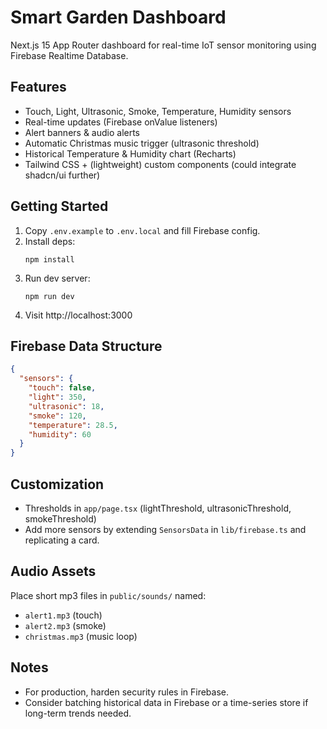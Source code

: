 # Smart Garden Dashboard

Next.js 15 App Router dashboard for real-time IoT sensor monitoring using Firebase Realtime Database.

## Features

- Touch, Light, Ultrasonic, Smoke, Temperature, Humidity sensors
- Real-time updates (Firebase onValue listeners)
- Alert banners & audio alerts
- Automatic Christmas music trigger (ultrasonic threshold)
- Historical Temperature & Humidity chart (Recharts)
- Tailwind CSS + (lightweight) custom components (could integrate shadcn/ui further)

## Getting Started

1. Copy `.env.example` to `.env.local` and fill Firebase config.
2. Install deps:
   ```
   npm install
   ```
3. Run dev server:
   ```
   npm run dev
   ```
4. Visit http://localhost:3000

## Firebase Data Structure

```json
{
  "sensors": {
    "touch": false,
    "light": 350,
    "ultrasonic": 18,
    "smoke": 120,
    "temperature": 28.5,
    "humidity": 60
  }
}
```

## Customization

- Thresholds in `app/page.tsx` (lightThreshold, ultrasonicThreshold, smokeThreshold)
- Add more sensors by extending `SensorsData` in `lib/firebase.ts` and replicating a card.

## Audio Assets

Place short mp3 files in `public/sounds/` named:

- `alert1.mp3` (touch)
- `alert2.mp3` (smoke)
- `christmas.mp3` (music loop)

## Notes

- For production, harden security rules in Firebase.
- Consider batching historical data in Firebase or a time-series store if long-term trends needed.
